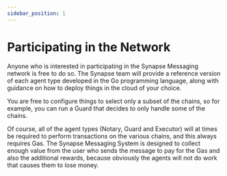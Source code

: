 ```yaml
---
sidebar_position: 1
---
```


# Participating in the Network

Anyone who is interested in participating in the Synapse Messaging network is free to do so. The Synapse team will provide a reference version of each agent type developed in the Go programming language, along with guidance on how to deploy things in the cloud of your choice.

You are free to configure things to select only a subset of the chains, so for example, you can run a Guard that decides to only handle some of the chains.

Of course, all of the agent types (Notary, Guard and Executor) will at times be required to perform transactions on the various chains, and this always requires Gas. The Synapse Messaging System is designed to collect enough value from the user who sends the message to pay for the Gas and also the additional rewards, because obviously the agents will not do work that causes them to lose money.

